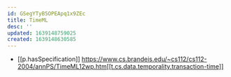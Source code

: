 ```yaml
---
id: GSegYTyB5OPEApq1x9ZEc
title: TimeML
desc: ''
updated: 1639148759025
created: 1639148630585
---
```




- [[p.hasSpecification]] https://www.cs.brandeis.edu/~cs112/cs112-2004/annPS/TimeML12wp.htm[[t.cs.data.temporality.transaction-time]]
